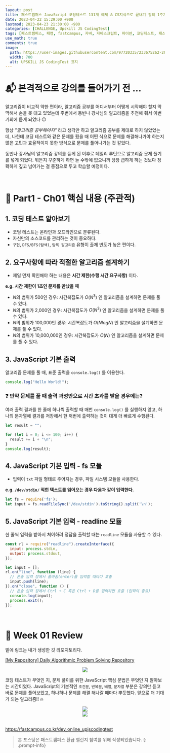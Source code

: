 ```yaml
---
layout: post
title: 패스트캠퍼스 JavaScript 코딩테스트 131개 예제 & CS지식으로 끝내기 강의 1주차
date: 2023-04-22 15:29:00 +900
lastmod: 2023-04-23 21:30:00 +900
categories: [CHALLENGE, Upskill JS CodingTest]
tags: [패스트캠퍼스, 패캠, fastcampus, 자바, 자바스크립트, 파이썬, 코딩테스트, 패스트캠퍼스후기, 코딩교육, 코딩자격증]
use_math: true
comments: true
image: 
  path: https://user-images.githubusercontent.com/97720335/233675262-28867749-fd9d-4193-924e-8918d1a85517.png
  width: 700
  alt: UPSKILL JS CodingTest 표지
---
```


# 📬 본격적으로 강의를 들어가기 전 ...
알고리즘이 비교적 약한 편이라, 알고리즘 공부를 어디서부터 어떻게 시작해야 할지 막막해서 손을 못 대고 있었는데 주변에서 동빈나 강사님의 알고리즘을 추천해 줘서 이번 기회에 듣게 되었다 😛 <br>

항상 *"알고리즘 공부해야지"* 라고 생각만 하고 알고리즘 공부를 제대로 하지 않았었는데, 나한테 코딩 테스트와 같은 문제를 줬을 때 어떤 식으로 문제를 해결해나가야 하는지 많은 고민과 효율적이지 못한 방식으로 문제를 풀어나가는 것 같았다. <br>

동빈나 강사님의 알고리즘 강의를 듣게 된 이후로 데일리 루틴으로 알고리즘 문제 풀기를 넣게 되었다. 뭐든지 꾸준하게 하면 늘 수밖에 없으니까 당장 급하게 하는 것보다 정확하게 짚고 넘어가는 걸 중점으로 두고 학습할 예정이다. 

<br>

# 🔗 Part1 - Ch01 핵심 내용 (주관적)
## 1. 코딩 테스트 알아보기
- 코딩 테스트는 온라인과 오프라인으로 분류된다.
- 자신만의 소스코드를 관리하는 것이 중요하다.
- `구현`, `DFS/BFS(탐색)`, `탐욕 알고리즘` 유형이 출제 빈도가 높은 편이다.

## 2. 요구사항에 따라 적절한 알고리즘 설계하기
- 제일 먼저 확인해야 하는 내용은 **시간 제한(수행 시간 요구사항)** 이다.

**e.g. 시간 제한이 1초인 문제를 만났을 때**
- ${N}$의 범위가 500인 경우: 시간복잡도가 ${O(N^3)}$ 인 알고리즘을 설계하면 문제를 풀 수 있다.
- ${N}$의 범위가 2,000인 경우: 시간복잡도가 ${O(N^2)}$ 인 알고리즘을 설계하면 문제를 풀 수 있다.
- ${N}$의 범위가 100,000인 경우: 시간복잡도가 ${O(NlogN)}$ 인 알고리즘을 설계하면 문제를 풀 수 있다.
- ${N}$의 범위가 10,000,000인 경우: 시간복잡도가 ${O(N)}$ 인 알고리즘을 설계하면 문제를 풀 수 있다.

## 3. JavaScript 기본 출력
알고리즘 문제를 풀 때, 표준 출력을 `console.log()` 를 이용한다.

```js
console.log("Hello World!");
```

### ❓ 만약 문제를 풀 때 출력 과정만으로 시간 초과를 받을 경우에는?
여러 출력 결과를 한 줄에 하나씩 출력할 때 매번 `console.log()` 를 실행하지 않고, 하나의 문자열에 결과를 저장해서 한 꺼번에 출력하는 것이 대게 더 빠르게 수행된다.

```js
let result = "";

for (let i = 0; i <= 100; i++) {
  result += i + "\n";
}
console.log(result);
```

## 4. JavaScript 기본 입력 - fs 모듈
- 입력이 `txt` 파일 형태로 주어지는 경우, 파일 시스템 모듈을 사용한다.

**e.g. `/dev/stdin/` 적힌 텍스트를 읽어오는 경우 다음과 같이 입력한다.**

```js
let fs = require('fs');
let input = fs.readFileSync('/dev/stdin').toString().split('\n');
```

## 5. JavaScript 기본 입력 - readline 모듈
한 줄씩 입력을 받아서 처이하려 정답을 출력할 때는 `readline` 모듈을 사용할 수 있다.

```js
const rl = require("readline").createInterface({
  input: process.stdin,
  output: process.stdout,
});

let input = [];
rl.on("line", function (line) {
  // 콘솔 입력 창에서 줄바꿈(enter)를 입력할 때마다 호출
  input.push(line);
}).on("close", function () {
  // 콘솔 입력 창에서 Ctrl + C 혹은 Ctrl + D를 입력하면 호출 (입력의 종료)
  console.log(input);
  process.exit();
});
```

<br>

# 📃 Week 01 Review
밑에 링크는 내가 생성한 깃 리포지토리다.

[[My Repository] Daily Algorithmic Problem Solving Repository](https://github.com/sineTlsl/Algorithm)

<center><img src="https://user-images.githubusercontent.com/97720335/233764572-5775ce6c-9f20-47e6-be70-948c3e93c105.png" /></center>

코딩 테스트가 무엇인 지, 문제 풀이를 위한 JavaScript 핵심 문법은 무엇인 지 알아보는 시간이었다. JavaScript의 기본적인 `조건문`, `반복문`, `배열`, `문자열` 부분은 강의만 듣고 바로 문제를 풀어보았고, 하나하나 문제를 해결 해나갈 때마다 뿌듯했다. 앞으로 더 기대가 되는 알고리즘!! 🔥

<center><img src="https://user-images.githubusercontent.com/97720335/233762912-4c107493-5be9-4c66-a1c8-f11cb70ebfd6.png" /></center>

<center><img src="https://user-images.githubusercontent.com/97720335/233764292-3cffe322-277a-43a0-ae0a-ca29680ba03e.JPG" /></center>





<br>

<https://fastcampus.co.kr/dev_online_upjscodingtest>

> 본 포스팅은 패스트캠퍼스 환급 챌린지 참여를 위해 작성되었습니다. 
{: .prompt-info}